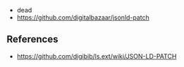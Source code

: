 
- dead
- https://github.com/digitalbazaar/jsonld-patch

## References

- https://github.com/digibib/ls.ext/wiki/JSON-LD-PATCH